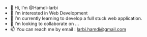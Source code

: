 - 👋 Hi, I’m @Hamdi-larbi
- 👀 I’m interested in Web Development
- 🌱 I’m currently learning to develop a full stuck web application.
- 💞️ I’m looking to collaborate on ...
- 📫 You can reach me by email : larbi.hamdi@gmail.com

<!---
Hamdi-larbi/Hamdi-larbi is a ✨ special ✨ repository because its `README.md` (this file) appears on your GitHub profile.
You can click the Preview link to take a look at your changes.
--->
